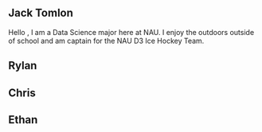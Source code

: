 Jack Tomlon
---------------------------------------
Hello , I am a Data Science major here at NAU. I enjoy the outdoors outside
of school and am captain for the NAU D3 Ice Hockey Team.

Rylan
---------------------------------------


Chris
---------------------------------------


Ethan
---------------------------------------

